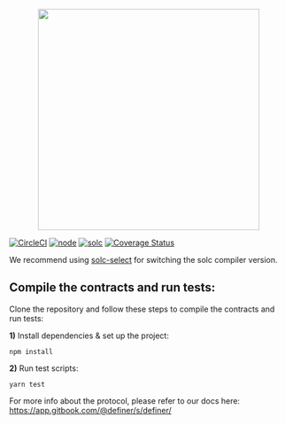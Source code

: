 <p align='center'><img src='https://user-images.githubusercontent.com/20457952/112141620-7fac9100-8bfb-11eb-87a9-6e7c4046f92f.png' width='400' /></p>

[![CircleCI](https://circleci.com/gh/DeFinerOrg/Savings.svg?style=svg&circle-token=ab60077689671e5abc9ddbf692ff0b6f0477036b)](https://circleci.com/gh/DeFinerOrg/Savings) [![node](https://img.shields.io/badge/node-v10.23.0-green)](https://nodejs.org/en/blog/release/v10.23.0/) [![solc](https://img.shields.io/badge/solc-v0.5.16-blue)](https://www.npmjs.com/package/solc/v/0.5.16) [![Coverage Status](https://coveralls.io/repos/github/DeFinerOrg/Savings/badge.svg?branch=master)](https://coveralls.io/github/DeFinerOrg/Savings?branch=rishabh/coveralls)
 
We recommend using [solc-select](https://github.com/crytic/solc-select) for switching the solc compiler version.   

## Compile the contracts and run tests:

Clone the repository and follow these steps to compile the contracts and run tests:

**1)** Install dependencies & set up the project:

    npm install

**2)** Run test scripts:

    yarn test


For more info about the protocol, please refer to our docs here: https://app.gitbook.com/@definer/s/definer/

